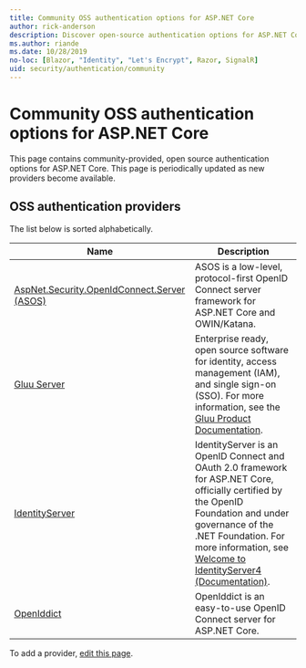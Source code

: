 ```yaml
---
title: Community OSS authentication options for ASP.NET Core
author: rick-anderson
description: Discover open-source authentication options for ASP.NET Core.
ms.author: riande
ms.date: 10/28/2019
no-loc: [Blazor, "Identity", "Let's Encrypt", Razor, SignalR]
uid: security/authentication/community
---
```

# Community OSS authentication options for ASP.NET Core

This page contains community-provided, open source authentication options for ASP.NET Core. This page is periodically updated as new providers become available.

## OSS authentication providers

The list below is sorted alphabetically.

| Name | Description |
| ---- | ----------- |
| [AspNet.Security.OpenIdConnect.Server (ASOS)](https://github.com/aspnet-contrib/AspNet.Security.OpenIdConnect.Server) | ASOS is a low-level, protocol-first OpenID Connect server framework for ASP.NET Core and OWIN/Katana. |
| [Gluu Server](https://gluu.org/) | Enterprise ready, open source software for identity, access management (IAM), and single sign-on (SSO). For more information, see the [Gluu Product Documentation](https://gluu.org/docs/). |
| [IdentityServer](https://identityserver.io/) | IdentityServer is an OpenID Connect and OAuth 2.0 framework for ASP.NET Core, officially certified by the OpenID Foundation and under governance of the .NET Foundation. For more information, see [Welcome to IdentityServer4 (Documentation)](https://identityserver4.readthedocs.io/en/latest/). |
| [OpenIddict](https://github.com/openiddict/openiddict-core) | OpenIddict is an easy-to-use OpenID Connect server for ASP.NET Core. |

To add a provider, [edit this page](https://github.com/login?return_to=https%3A%2F%2Fgithub.com%2Faspnet%2FDocs%2Fedit%2Fmaster%2Faspnetcore%2Fsecurity%2Fauthentication%2Fcommunity.md).
